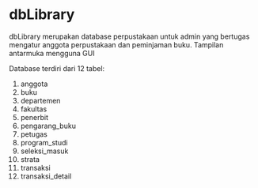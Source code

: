 # dbLibrary
dbLibrary merupakan database perpustakaan untuk admin yang bertugas mengatur anggota perpustakaan dan peminjaman buku. Tampilan antarmuka mengguna GUI

Database terdiri dari 12 tabel:
1. anggota
2. buku
3. departemen
4. fakultas
5. penerbit
6. pengarang_buku
7. petugas
8. program_studi
9. seleksi_masuk
10. strata
11. transaksi
12. transaksi_detail
